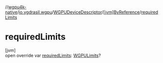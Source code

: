 //[wgpu4k-native](../../../../index.md)/[io.ygdrasil.wgpu](../../index.md)/[WGPUDeviceDescriptor](../index.md)/[[jvm]ByReference](index.md)/[requiredLimits](required-limits.md)

# requiredLimits

[jvm]\
open override var [requiredLimits](required-limits.md): [WGPULimits](../../-w-g-p-u-limits/index.md)?